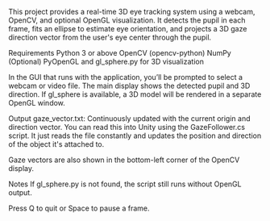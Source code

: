 This project provides a real-time 3D eye tracking system using a webcam, OpenCV, and optional OpenGL visualization. It detects the pupil in each frame, fits an ellipse to estimate eye orientation, and projects a 3D gaze direction vector from the user's eye center through the pupil.

Requirements
Python 3 or above
OpenCV (opencv-python)
NumPy
(Optional) PyOpenGL and gl_sphere.py for 3D visualization

In the GUI that runs with the application, you’ll be prompted to select a webcam or video file. The main display shows the detected pupil and 3D direction. If gl_sphere is available, a 3D model will be rendered in a separate OpenGL window.

Output
gaze_vector.txt: Continuously updated with the current origin and direction vector. You can read this into Unity using the GazeFollower.cs script. It just reads the file constantly and updates the position and direction of the object it's attached to. 

Gaze vectors are also shown in the bottom-left corner of the OpenCV display.

Notes
If gl_sphere.py is not found, the script still runs without OpenGL output.

Press Q to quit or Space to pause a frame.
